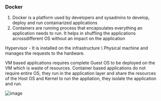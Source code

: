 ### Docker

1. Docker is a platform used by developers and sysadmins to develop, deploy and run containarized applications
2. Containers are running process that encapsulates everything an application needs to run. It helps in shuffling the applications acrossdifferent OS without an impact on the application

Hypervisor - It is installed on the infrastructure \ Physical machine and manages the requests to the hardware.

VM based applications requires complete Guest OS to be deployed on the VM which is waste of resources. Container based applications do not require entire OS, they run in the application layer and share the resources of the Host OS and Kernel to run the appliation, they isolate the application and run.

![image](https://user-images.githubusercontent.com/24980224/125174140-d6f16400-e1e0-11eb-90f7-539722ccbb8c.png )





